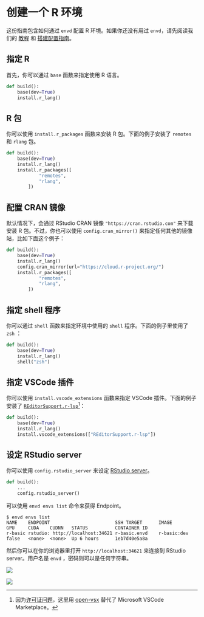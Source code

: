 # 创建一个 R 环境

这份指南包含如何通过 `envd` 配置 R 环境。如果你还没有用过 `envd`，请先阅读我们的 [教程](/guide/getting-started) 和 [搭建配置指南](/guide/build-envd)。

## 指定 R

首先，你可以通过 `base` 函数来指定使用 R 语言。

<custom-title title="build.envd">

```python 
def build():
    base(dev=True)
    install.r_lang()
```

</custom-title>

## R 包

你可以使用 `install.r_packages` 函数来安装 R 包。下面的例子安装了 `remotes` 和 `rlang` 包。

<custom-title title="build.envd">

```python 
def build():
    base(dev=True)
    install.r_lang()
    install.r_packages([
            "remotes",
            "rlang",
        ])
```
</custom-title>

## 配置 CRAN 镜像

默认情况下，会通过 RStudio CRAN 镜像 `"https://cran.rstudio.com"` 来下载安装 R 包。不过，你也可以使用 `config.cran_mirror()` 来指定任何其他的镜像站，比如下面这个例子：

<custom-title title="build.envd">

```python 
def build():
    base(dev=True)
    install.r_lang()
    config.cran_mirror(url="https://cloud.r-project.org/")
    install.r_packages([
            "remotes",
            "rlang",
        ])
```
</custom-title>

## 指定 shell 程序

你可以通过 `shell` 函数来指定环境中使用的 `shell` 程序。下面的例子里使用了 `zsh` ：

<custom-title title="build.envd">

```python 
def build():
    base(dev=True)
    install.r_lang()
    shell("zsh")
```

</custom-title>

## 指定 VSCode 插件

你可以使用 `install.vscode_extensions` 函数来指定 VSCode 插件。下面的例子安装了 [`REditorSupport.r-lsp`](https://open-vsx.org/extension/REditorSupport/r-lsp)[^1]：

<custom-title title="build.envd">

```python 
def build():
    base(dev=True)
    install.r_lang()
    install.vscode_extensions(["REditorSupport.r-lsp"])
```
</custom-title>

[^1]: 因为[许可证问题](https://github.com/tensorchord/envd/issues/160)，这里用 [open-vsx](https://open-vsx.org/) 替代了 Microsoft VSCode Marketplace。

## 设定 RStudio server

你可以使用 `config.rstudio_server` 来设定 [RStudio server](https://www.rstudio.com/products/rstudio/download-server/)。

<custom-title title="build.envd">

```python
def build():
    ...
    config.rstudio_server()
```

</custom-title>

可以使用 `envd envs list` 命令来获得 Endpoint。

```
$ envd envs list
NAME    ENDPOINT                        SSH TARGET      IMAGE           GPU     CUDA    CUDNN   STATUS          CONTAINER ID 
r-basic rstudio: http://localhost:34621 r-basic.envd    r-basic:dev     false   <none>  <none>  Up 6 hours      1eb7d40e5a8a
```

然后你可以在你的浏览器里打开 `http://localhost:34621` 来连接到 RStudio server。用户名是 `envd` ，密码则可以是任何字符串。

![](./assets/rstudio.png)

![](./assets/rstudio-main.png)
